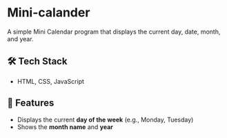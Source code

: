 # Mini-calander
 A simple Mini Calendar program that displays the current day, date, month, and year.  

## 🛠️ Tech Stack
- HTML, CSS, JavaScript

 ## 📌 Features
- Displays the current **day of the week** (e.g., Monday, Tuesday)  
- Shows the **month name** and **year**  
